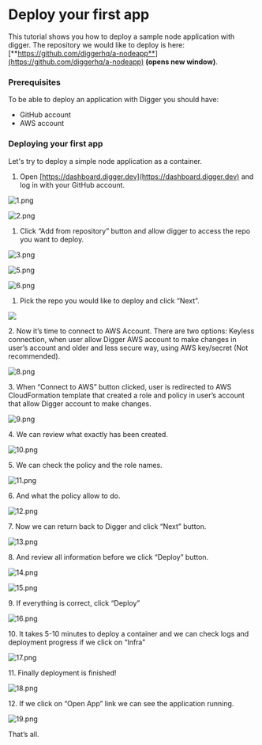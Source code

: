 # Deploy your first app

This tutorial shows you how to deploy a sample node application with digger. The repository we would like to deploy is here: [**https://github.com/diggerhq/a-nodeapp**](https://github.com/diggerhq/a-nodeapp) **(opens new window)**.

### **Prerequisites**

To be able to deploy an application with Digger you should have:

* GitHub account
* AWS account

### **Deploying your first app**

Let's try to deploy a simple node application as a container.

1. Open [https://dashboard.digger.dev](https://dashboard.digger.dev) and log in with your GitHub account.

![1.png](<../.gitbook/assets/1 (1).png>)

![2.png](<../.gitbook/assets/2 (1).png>)

1. Click “Add from repository” button and allow digger to access the repo you want to deploy.

![3.png](<../.gitbook/assets/3 (1).png>)

![5.png](<../.gitbook/assets/5 (1).png>)

![6.png](../.gitbook/assets/6.png)

1.  Pick the repo you would like to deploy and click “Next”.



![](../.gitbook/assets/7.png)

2\. Now it’s time to connect to AWS Account. There are two options: Keyless connection, when user allow Digger AWS account to make changes in user’s account and older and less secure way, using AWS key/secret (Not recommended).

![8.png](../.gitbook/assets/8.png)

3\. When “Connect to AWS” button clicked, user is redirected to AWS CloudFormation template that created a role and policy in user’s account that allow Digger account to make changes.

![9.png](../.gitbook/assets/9.png)

4\. We can review what exactly has been created.

![10.png](<../.gitbook/assets/10 (1).png>)

5\. We can check the policy and the role names.

![11.png](<../.gitbook/assets/11 (1).png>)

6\. And what the policy allow to do.

![12.png](<../.gitbook/assets/12 (1).png>)

7\. Now we can return back to Digger and click “Next” button.

![13.png](<../.gitbook/assets/13 (1).png>)

8\. And review all information before we click “Deploy” button.

![14.png](../.gitbook/assets/14.png)

![15.png](<../.gitbook/assets/15 (1).png>)

9\. If everything is correct, click “Deploy”

![16.png](<../.gitbook/assets/16 (1).png>)

10\. It takes 5-10 minutes to deploy a container and we can check logs and deployment progress if we click on “Infra”

![17.png](<../.gitbook/assets/17 (1).png>)

11\. Finally deployment is finished!

![18.png](<../.gitbook/assets/18 (1).png>)

12\. If we click on “Open App” link we can see the application running.

![19.png](<../.gitbook/assets/19 (1).png>)

That’s all.

